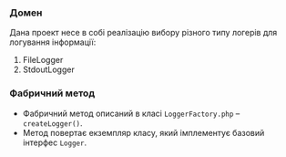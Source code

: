 ### Домен

Дана проект несе в собі реалізацію вибору різного типу логерів для логування інформації:
1. FileLogger
2. StdoutLogger

### Фабричний метод

- Фабричний метод описаний в класі `LoggerFactory.php` – `createLogger()`.
- Метод повертає екземпляр класу, який імплементує базовий інтерфес `Logger`.
